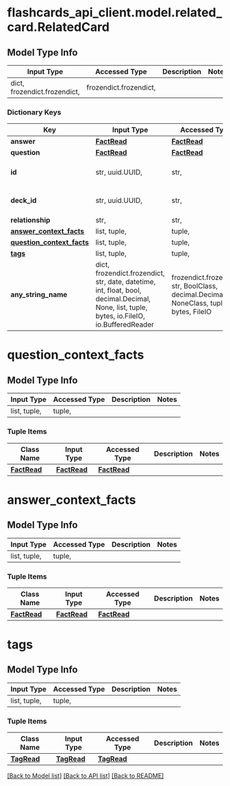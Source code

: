 # flashcards_api_client.model.related_card.RelatedCard

## Model Type Info
Input Type | Accessed Type | Description | Notes
------------ | ------------- | ------------- | -------------
dict, frozendict.frozendict,  | frozendict.frozendict,  |  | 

### Dictionary Keys
Key | Input Type | Accessed Type | Description | Notes
------------ | ------------- | ------------- | ------------- | -------------
**answer** | [**FactRead**](FactRead.md) | [**FactRead**](FactRead.md) |  | 
**question** | [**FactRead**](FactRead.md) | [**FactRead**](FactRead.md) |  | 
**id** | str, uuid.UUID,  | str,  |  | value must be a uuid
**deck_id** | str, uuid.UUID,  | str,  |  | value must be a uuid
**relationship** | str,  | str,  |  | 
**[answer_context_facts](#answer_context_facts)** | list, tuple,  | tuple,  |  | 
**[question_context_facts](#question_context_facts)** | list, tuple,  | tuple,  |  | 
**[tags](#tags)** | list, tuple,  | tuple,  |  | 
**any_string_name** | dict, frozendict.frozendict, str, date, datetime, int, float, bool, decimal.Decimal, None, list, tuple, bytes, io.FileIO, io.BufferedReader | frozendict.frozendict, str, BoolClass, decimal.Decimal, NoneClass, tuple, bytes, FileIO | any string name can be used but the value must be the correct type | [optional]

# question_context_facts

## Model Type Info
Input Type | Accessed Type | Description | Notes
------------ | ------------- | ------------- | -------------
list, tuple,  | tuple,  |  | 

### Tuple Items
Class Name | Input Type | Accessed Type | Description | Notes
------------- | ------------- | ------------- | ------------- | -------------
[**FactRead**](FactRead.md) | [**FactRead**](FactRead.md) | [**FactRead**](FactRead.md) |  | 

# answer_context_facts

## Model Type Info
Input Type | Accessed Type | Description | Notes
------------ | ------------- | ------------- | -------------
list, tuple,  | tuple,  |  | 

### Tuple Items
Class Name | Input Type | Accessed Type | Description | Notes
------------- | ------------- | ------------- | ------------- | -------------
[**FactRead**](FactRead.md) | [**FactRead**](FactRead.md) | [**FactRead**](FactRead.md) |  | 

# tags

## Model Type Info
Input Type | Accessed Type | Description | Notes
------------ | ------------- | ------------- | -------------
list, tuple,  | tuple,  |  | 

### Tuple Items
Class Name | Input Type | Accessed Type | Description | Notes
------------- | ------------- | ------------- | ------------- | -------------
[**TagRead**](TagRead.md) | [**TagRead**](TagRead.md) | [**TagRead**](TagRead.md) |  | 

[[Back to Model list]](../../README.md#documentation-for-models) [[Back to API list]](../../README.md#documentation-for-api-endpoints) [[Back to README]](../../README.md)

